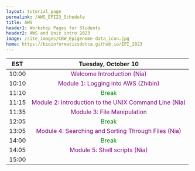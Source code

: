 ```yaml
---
layout: tutorial_page
permalink: /AWS_EPI23_Schedule
title: AWS
header1: Workshop Pages for Students
header2: AWS and Unix intro 2023
image: /site_images/CBW_Epigenome-data_icon.jpg
home: https://bioinformaticsdotca.github.io/EPI_2023
---
```


| **EST** |                              **Tuesday, October 10**                              |
| :-----: | :-------------------------------------------------------------------------------: |
|  10:00  |              <font color="purple">Welcome Introduction (Nia)</font>               |
|  10:10  |          <font color="purple">Module 1: Logging into AWS (Zhibin)</font>          |
|  11:10  |                         <font color="green">Break</font>                          |
|  11:15  | <font color="purple">Module 2: Introduction to the UNIX Command Line (Nia)</font> |
|  11:35  |              <font color="purple">Module 3: File Manipulation</font>              |
|  12:05  |                         <font color="green">Break</font>                          |
|  13:05  |  <font color="purple">Module 4: Searching and Sorting Through Files (Nia)</font>  |
|  14:00  |                         <font color="green">Break</font>                          |
|  14:05  |             <font color="purple">Module 5: Shell scripts (Nia)</font>             |
|  15:00  |                                                                                   |